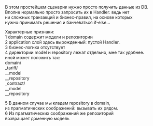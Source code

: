 В этом простейшем сценарии нужно просто получить данные из DB. \
Вполне нормально просто запросить их в Handler: ведь нет \
ни сложных транзакций и бизнес-правил, на основе которых \
нужно принимать решения и банчеваться if-else...

Характерные признаки: \
1 domain содержит модели и репозитории \
2 application слой здесь вырожденный: пустой Handler. \
3 бизнес-логика отсутствует \
4 директории model и repository лежат отдельно, мне так удобнее. \
иной может положить так: \
domain/ \
_tariff/ \
__model \
__repository \
_contract/ \
__model \
__repository 

5 В данном случае мы кладем repository в domain, \
из прагматических соображений: вызывать их рядом. \
6 Из прагматических соображений же репозиторий \
возвращает доменную модель